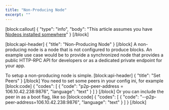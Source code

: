 ```yaml
---
title: "Non-Producing Node"
excerpt: ""
---
```

[block:callout]
{
  "type": "info",
  "body": "This article assumes you have [Nodeos installed somewhere](doc:install-nodeos)"
}
[/block]

[block:api-header]
{
  "title": "Non-Producing Node"
}
[/block]
A non-producing node is a node that is not configured to produce blocks. An example use case would be to provide a synchronized node that provides a public HTTP-RPC API for developers or as a dedicated private endpoint for your app.

To setup a non-producing node is simple. 
[block:api-header]
{
  "title": "Set Peers"
}
[/block]
You need to set some peers in your config ini, for example
[block:code]
{
  "codes": [
    {
      "code": "p2p-peer-address = 106.10.42.238:9876",
      "language": "text"
    }
  ]
}
[/block]
Or you can include the peer in as a boot flag, like so 
[block:code]
{
  "codes": [
    {
      "code": "--p2p-peer-address=106.10.42.238:9876",
      "language": "text"
    }
  ]
}
[/block]